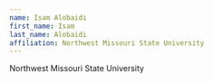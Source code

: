 ```yaml
---
name: Isam Alobaidi
first_name: Isam
last_name: Alobaidi
affiliation: Northwest Missouri State University
---
```


Northwest Missouri State University
